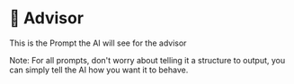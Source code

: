 # 🧠 Advisor

This is the Prompt the AI will see for the advisor

Note: For all prompts, don't worry about telling it a structure to output, you can simply tell the AI how you want it to behave.
